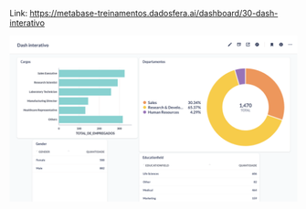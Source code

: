 Link: https://metabase-treinamentos.dadosfera.ai/dashboard/30-dash-interativo

![1692550648875](image/Resposta/1692550648875.png)
